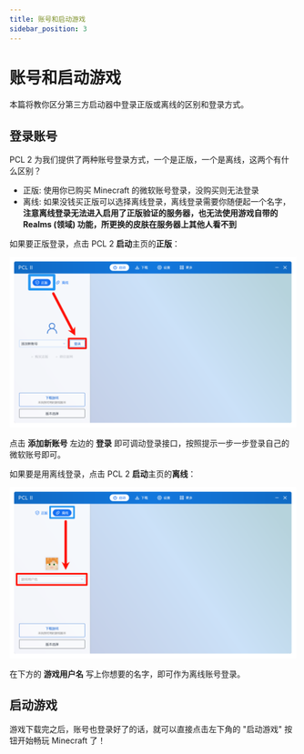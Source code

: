 ```yaml
---
title: 账号和启动游戏
sidebar_position: 3
---
```

# 账号和启动游戏

本篇将教你区分第三方启动器中登录正版或离线的区别和登录方式。

## 登录账号

PCL 2 为我们提供了两种账号登录方式，一个是正版，一个是离线，这两个有什么区别？

* 正版: 使用你已购买 Minecraft 的微软账号登录，没购买则无法登录
* 离线: 如果没钱买正版可以选择离线登录，离线登录需要你随便起一个名字，**注意离线登录无法进入启用了正版验证的服务器，也无法使用游戏自带的 Realms (领域) 功能，所更换的皮肤在服务器上其他人看不到**

如果要正版登录，点击 PCL 2 **启动**主页的**正版**：

![pcl2-online-auth](./assets/pcl2-online-auth.png)

点击 **添加新账号** 左边的 **登录** 即可调动登录接口，按照提示一步一步登录自己的微软账号即可。

如果要是用离线登录，点击 PCL 2 **启动**主页的**离线**：

![pcl2-offline-auth](./assets/pcl2-offline-auth.png)

在下方的 **游戏用户名** 写上你想要的名字，即可作为离线账号登录。

## 启动游戏

游戏下载完之后，账号也登录好了的话，就可以直接点击左下角的 "启动游戏" 按钮开始畅玩 Minecraft 了！